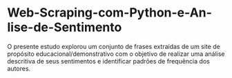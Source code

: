 # Web-Scraping-com-Python-e-An-lise-de-Sentimento
O presente estudo explorou um conjunto de frases extraídas de um site de propósito educacional/demonstrativo com o objetivo de realizar uma análise descritiva de seus sentimentos e identificar padrões de frequência dos autores.
